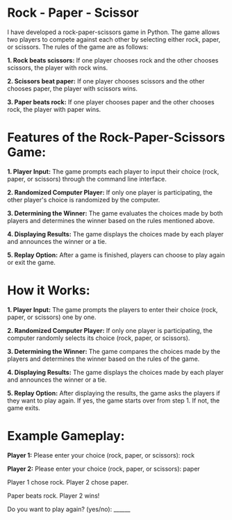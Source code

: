 # Rock - Paper - Scissor

I have developed a rock-paper-scissors game in Python. The game allows two players to compete against each other by selecting either rock, paper, or scissors. The rules of the game are as follows:

**1. Rock beats scissors:** If one player chooses rock and the other chooses scissors, the player with rock wins.

**2. Scissors beat paper:** If one player chooses scissors and the other chooses paper, the player with scissors wins.

**3. Paper beats rock:** If one player chooses paper and the other chooses rock, the player with paper wins.

# Features of the Rock-Paper-Scissors Game:

**1. Player Input:** The game prompts each player to input their choice (rock, paper, or scissors) through the command line interface.

**2. Randomized Computer Player:** If only one player is participating, the other player's choice is randomized by the computer.

**3. Determining the Winner:** The game evaluates the choices made by both players and determines the winner based on the rules mentioned above.

**4. Displaying Results:** The game displays the choices made by each player and announces the winner or a tie.

**5. Replay Option:** After a game is finished, players can choose to play again or exit the game.

# How it Works:
**1. Player Input:** The game prompts the players to enter their choice (rock, paper, or scissors) one by one.

**2. Randomized Computer Player:** If only one player is participating, the computer randomly selects its choice (rock, paper, or scissors).

**3. Determining the Winner:** The game compares the choices made by the players and determines the winner based on the rules of the game.

**4. Displaying Results:** The game displays the choices made by each player and announces the winner or a tie.

**5. Replay Option:** After displaying the results, the game asks the players if they want to play again. If yes, the game starts over from step 1. If not, the game exits.

# Example Gameplay:
**Player 1:** Please enter your choice (rock, paper, or scissors): rock

**Player 2:** Please enter your choice (rock, paper, or scissors): paper

Player 1 chose rock.
Player 2 chose paper.

Paper beats rock. Player 2 wins!

Do you want to play again? (yes/no): ______
